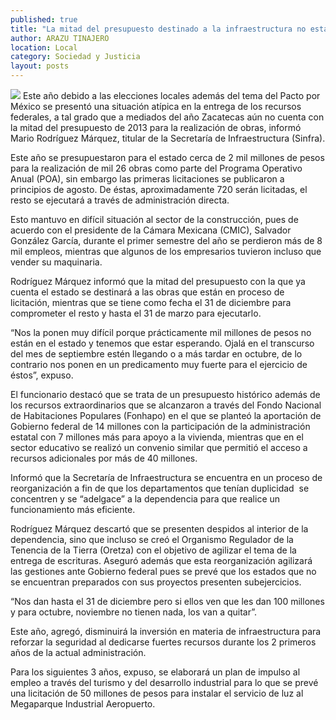 ```yaml
---
published: true
title: "La mitad del presupuesto destinado a la infraestructura no está en el estado: Sinfra"
author: ARAZU TINAJERO
location: Local
category: Sociedad y Justicia
layout: posts
---
```


![](http://i.imgur.com/9Eh9YBtm.jpg)
Este año debido a las elecciones locales además del tema del Pacto por México se presentó una situación atípica en la entrega de los recursos federales, a tal grado que a mediados del año Zacatecas aún no cuenta con la mitad del presupuesto de 2013 para la realización de obras, informó Mario Rodríguez Márquez, titular de la Secretaría de Infraestructura (Sinfra).

Este año se presupuestaron para el estado cerca de 2 mil millones de pesos para la realización de mil 26 obras como parte del Programa Operativo Anual (POA), sin embargo las primeras licitaciones se publicaron a principios de agosto. De éstas, aproximadamente 720 serán licitadas, el resto se ejecutará a través de administración directa.

Esto mantuvo en difícil situación al sector de la construcción, pues de acuerdo con el presidente de la Cámara Mexicana (CMIC), Salvador González García, durante el primer semestre del año se perdieron más de 8 mil empleos, mientras que algunos de los empresarios tuvieron incluso que vender su maquinaria.

Rodríguez Márquez informó que la mitad del presupuesto con la que ya cuenta el estado se destinará a las obras que están en proceso de licitación, mientras que se tiene como fecha el 31 de diciembre para comprometer el resto y hasta el 31 de marzo para ejecutarlo.

“Nos la ponen muy difícil porque prácticamente mil millones de pesos no están en el estado y tenemos que estar esperando. Ojalá en el transcurso del mes de septiembre estén llegando o a más tardar en octubre, de lo contrario nos ponen en un predicamento muy fuerte para el ejercicio de éstos”, expuso.

El funcionario destacó que se trata de un presupuesto histórico además de los recursos extraordinarios que se alcanzaron a través del Fondo Nacional de Habitaciones Populares (Fonhapo) en el que se planteó la aportación de Gobierno federal de 14 millones con la participación de la administración estatal con 7 millones más para apoyo a la vivienda, mientras que en el sector educativo se realizó un convenio similar que permitió el acceso a recursos adicionales por más de 40 millones.

Informó que la Secretaría de Infraestructura se encuentra en un proceso de reorganización a fin de que los departamentos que tenían duplicidad  se concentren y se “adelgace” a la dependencia para que realice un funcionamiento más eficiente.

Rodríguez Márquez descartó que se presenten despidos al interior de la dependencia, sino que incluso se creó el Organismo Regulador de la Tenencia de la Tierra (Oretza) con el objetivo de agilizar el tema de la entrega de escrituras.
Aseguró además que esta reorganización agilizará las gestiones ante Gobierno federal pues se prevé que los estados que no se encuentran preparados con sus proyectos presenten subejercicios.

“Nos dan hasta el 31 de diciembre pero si ellos ven que les dan 100 millones y para octubre, noviembre no tienen nada, los van a quitar”.

Este año, agregó, disminuirá la inversión en materia de infraestructura para reforzar la seguridad al dedicarse fuertes recursos durante los 2 primeros años de la actual administración.

Para los siguientes 3 años, expuso, se elaborará un plan de impulso al empleo a través del turismo y del desarrollo industrial para lo que se prevé una licitación de 50 millones de pesos para instalar el servicio de luz al Megaparque Industrial Aeropuerto.
